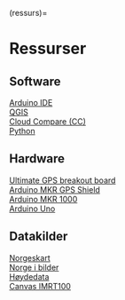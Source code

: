 (ressurs)=
# Ressurser


## Software
[Arduino IDE](https://www.arduino.cc) <br>
[QGIS](https://www.qgis.org) <br>
[Cloud Compare (CC)](https://www.cloudcompare.org) <br>
[Python](https://docs.anaconda.com/) <br>


## Hardware
[Ultimate GPS breakout board](https://www.adafruit.com/product/746) <br>
[Arduino MKR GPS Shield](https://store.arduino.cc/products/arduino-mkr-gps-shield?gad_source=1&gclid=Cj0KCQjws560BhCuARIsAHMqE0GcMGz16OT4DQchmQGp525-Cedd_PwuvEVKaMn0l7sHR5FsAh52r7caAg2YEALw_wcB) <br>
[Arduino MKR 1000](https://store.arduino.cc/products/arduino-mkr1000-wifi?selectedStore=eu) <br>
[Arduino Uno](https://store.arduino.cc/products/arduino-uno-rev3) <br>


## Datakilder
[Norgeskart](https://www.norgeskart.no) <br>
[Norge i bilder](https://www.norgeibilder.no) <br>
[Høydedata](https://www.hoydedata.no) <br>
[Canvas IMRT100](https://nmbu.instructure.com/courses/10981/files/folder/Geomatikk/data)
